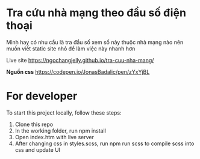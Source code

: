 # Tra cứu nhà mạng theo đầu số điện thoại
Mình hay có nhu cầu là tra đầu số xem số này thuộc nhà mạng nào nên muốn viết static site nhỏ để làm việc này nhanh hơn

Live site
https://ngochangjelly.github.io/tra-cuu-nha-mang/

**Nguồn css**
https://codepen.io/JonasBadalic/pen/zYxYjBL


# For developer

To start this project locally, follow these steps:

1. Clone this repo
2. In the working folder, run npm install
3. Open index.htm with live server
4. After changing css in styles.scss, run npm run scss to compile scss into css and update UI
